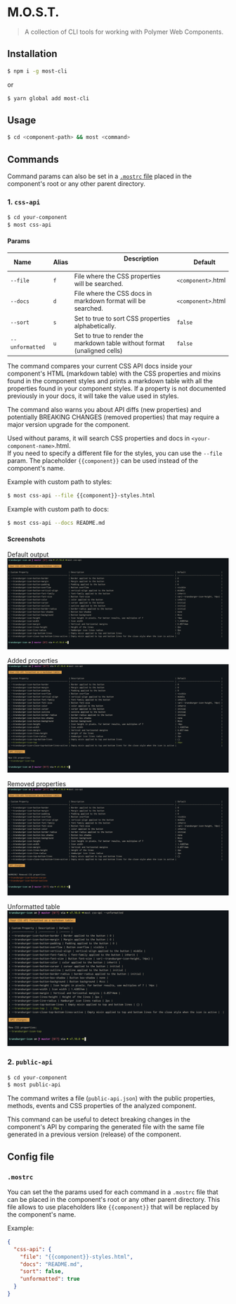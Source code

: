 # M.O.S.T.

> A collection of CLI tools for working with Polymer Web Components.

## Installation

```sh
$ npm i -g most-cli
```

or

```sh
$ yarn global add most-cli
```

## Usage

```sh
$ cd <component-path> && most <command>
```

## Commands

Command params can also be set in a [`.mostrc` file](#config-file) placed in the component's root or any other parent directory.

### 1. `css-api`

```sh
$ cd your-component
$ most css-api
```

#### Params

|    Name        | Alias |                                Description                                |      Default       |
|:-------------- | :---- | :------------------------------------------------------------------------ | -------------------|
|`--file`        | `f`   | File where the CSS properties will be searched.                           | `<component>`.html |
|`--docs`        | `d`   | File where the CSS docs in markdown format will be searched.              | `<component>`.html |
|`--sort`        | `s`   | Set to true to sort CSS properties alphabetically.                        | `false`            |
|`--unformatted` | `u`   | Set to true to render the markdown table without format (unaligned cells) | `false`            | 

The command compares your current CSS API docs inside your component's HTML (markdown table) with the CSS properties and mixins found in the component styles and prints a markdown table with all the properties found in your component styles. If a property is not documented previously in your docs, it will take the value used in styles.

The command also warns you about API diffs (new properties) and potentially BREAKING CHANGES (removed properties) that may require a major version upgrade for the component.

Used without params, it will search CSS properties and docs in `<your-component-name>`.html.   
If you need to specify a different file for the styles, you can use the `--file` param. The placeholder `{{component}}` can be used instead of the component's name.

Example with custom path to styles:

```sh
$ most css-api --file {{component}}-styles.html
```

Example with custom path to docs:

```sh
$ most css-api --docs README.md
```

#### Screenshots

Default output   
![Screenshot of the default output](https://github.com/kcmr/most/blob/master/images/cssapi-default-output.png?raw=true)

Added properties   
![Screenshot of the output with added CSS properties](https://github.com/kcmr/most/blob/master/images/cssapi-added.png?raw=true)

Removed properties   
![Screenshot of the output with removed CSS properties](https://github.com/kcmr/most/blob/master/images/cssapi-removed.png?raw=true)

Unformatted table   
![Screenshot of the output with unformatted option](https://github.com/kcmr/most/blob/master/images/cssapi-unformatted.png?raw=true)

### 2. `public-api`

```sh
$ cd your-component
$ most public-api
```

The command writes a file (`public-api.json`) with the public properties, methods, events and CSS properties of the analyzed component. 

This command can be useful to detect breaking changes in the component's API by comparing the generated file with the same file generated in a previous version (release) of the component.

## Config file

### `.mostrc` 

You can set the the params used for each command in a `.mostrc` file that can be placed in the component's root or any other parent directory. This file allows to use placeholders like `{{component}}` that will be replaced by the component's name.

Example:

```json
{
  "css-api": {
    "file": "{{component}}-styles.html",
    "docs": "README.md",
    "sort": false,
    "unformatted": true
  }
}
```
